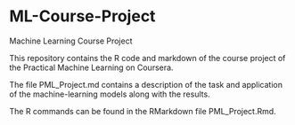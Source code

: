 # ML-Course-Project
Machine Learning Course Project

This repository contains the R code and markdown of the course project of the Practical Machine Learning on Coursera.

The file PML_Project.md contains a description of the task and application of the machine-learning models along with the results.

The R commands can be found in the RMarkdown file PML_Project.Rmd.
